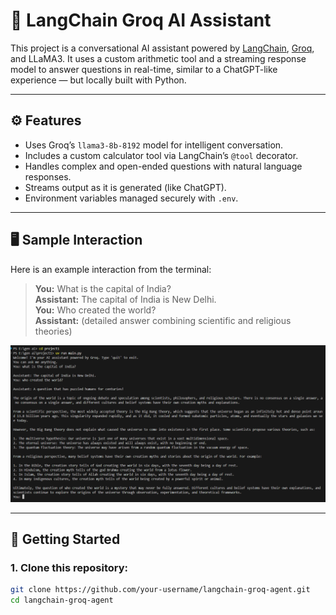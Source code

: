 # 🧠 LangChain Groq AI Assistant

This project is a conversational AI assistant powered by [LangChain](https://www.langchain.com/), [Groq](https://groq.com/), and LLaMA3. It uses a custom arithmetic tool and a streaming response model to answer questions in real-time, similar to a ChatGPT-like experience — but locally built with Python.

---

## ⚙️ Features

- Uses Groq’s `llama3-8b-8192` model for intelligent conversation.
- Includes a custom calculator tool via LangChain’s `@tool` decorator.
- Handles complex and open-ended questions with natural language responses.
- Streams output as it is generated (like ChatGPT).
- Environment variables managed securely with `.env`.

---

## 🖥️ Sample Interaction

Here is an example interaction from the terminal:

> **You:** What is the capital of India?  
> **Assistant:** The capital of India is New Delhi.  
> **You:** Who created the world?  
> **Assistant:** (detailed answer combining scientific and religious theories)

![Sample output](result.png)


---

## 🏁 Getting Started

### 1. Clone this repository:

```bash
git clone https://github.com/your-username/langchain-groq-agent.git
cd langchain-groq-agent
